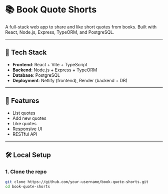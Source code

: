 # 📚 Book Quote Shorts

A full-stack web app to share and like short quotes from books. Built with React, Node.js, Express, TypeORM, and PostgreSQL.

---

## 🧱 Tech Stack

- **Frontend**: React + Vite + TypeScript
- **Backend**: Node.js + Express + TypeORM
- **Database**: PostgreSQL
- **Deployment**: Netlify (frontend), Render (backend + DB)

---

## 🚀 Features

- List quotes
- Add new quotes
- Like quotes
- Responsive UI
- RESTful API

---

## 🛠️ Local Setup

### 1. Clone the repo

```bash
git clone https://github.com/your-username/book-quote-shorts.git
cd book-quote-shorts

